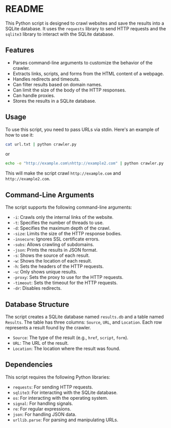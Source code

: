 # README

This Python script is designed to crawl websites and save the results into a SQLite database. It uses the `requests` library to send HTTP requests and the `sqlite3` library to interact with the SQLite database.

## Features

- Parses command-line arguments to customize the behavior of the crawler.
- Extracts links, scripts, and forms from the HTML content of a webpage.
- Handles redirects and timeouts.
- Can filter results based on domain names.
- Can limit the size of the body of the HTTP responses.
- Can handle proxies.
- Stores the results in a SQLite database.

## Usage

To use this script, you need to pass URLs via stdin. Here's an example of how to use it:

```bash
cat url.txt | python crawler.py
```

or 

```bash
echo -e "http://example.com\nhttp://example2.com" | python crawler.py
```

This will make the script crawl `http://example.com` and `http://example2.com`.

## Command-Line Arguments

The script supports the following command-line arguments:

- `-i`: Crawls only the internal links of the website.
- `-t`: Specifies the number of threads to use.
- `-d`: Specifies the maximum depth of the crawl.
- `-size`: Limits the size of the HTTP response bodies.
- `-insecure`: Ignores SSL certificate errors.
- `-subs`: Allows crawling of subdomains.
- `-json`: Prints the results in JSON format.
- `-s`: Shows the source of each result.
- `-w`: Shows the location of each result.
- `-h`: Sets the headers of the HTTP requests.
- `-u`: Only shows unique results.
- `-proxy`: Sets the proxy to use for the HTTP requests.
- `-timeout`: Sets the timeout for the HTTP requests.
- `-dr`: Disables redirects.

## Database Structure

The script creates a SQLite database named `results.db` and a table named `Results`. The table has three columns: `Source`, `URL`, and `Location`. Each row represents a result found by the crawler.

- `Source`: The type of the result (e.g., `href`, `script`, `form`).
- `URL`: The URL of the result.
- `Location`: The location where the result was found.

## Dependencies

This script requires the following Python libraries:

- `requests`: For sending HTTP requests.
- `sqlite3`: For interacting with the SQLite database.
- `os`: For interacting with the operating system.
- `signal`: For handling signals.
- `re`: For regular expressions.
- `json`: For handling JSON data.
- `urllib.parse`: For parsing and manipulating URLs.
